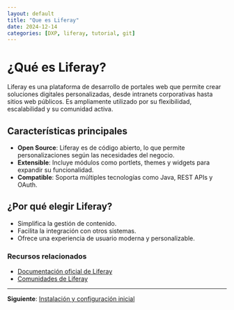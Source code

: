 ```yaml
---
layout: default
title: "Que es Liferay"
date: 2024-12-14
categories: [DXP, liferay, tutorial, git]
---
```


# ¿Qué es Liferay?

Liferay es una plataforma de desarrollo de portales web que permite crear soluciones digitales personalizadas, desde intranets corporativas hasta sitios web públicos. Es ampliamente utilizado por su flexibilidad, escalabilidad y su comunidad activa.

## Características principales

- **Open Source**: Liferay es de código abierto, lo que permite personalizaciones según las necesidades del negocio.
- **Extensible**: Incluye módulos como portlets, themes y widgets para expandir su funcionalidad.
- **Compatible**: Soporta múltiples tecnologías como Java, REST APIs y OAuth.

## ¿Por qué elegir Liferay?

- Simplifica la gestión de contenido.
- Facilita la integración con otros sistemas.
- Ofrece una experiencia de usuario moderna y personalizable.

### Recursos relacionados

- [Documentación oficial de Liferay](https://learn.liferay.com)
- [Comunidades de Liferay](https://liferay.dev)

---
**Siguiente**: [Instalación y configuración inicial](instalacion-y-configuracion.md)
